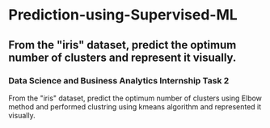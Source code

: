 # Prediction-using-Supervised-ML
## From the "iris" dataset, predict the optimum number of clusters and represent it visually.
### Data Science and Business Analytics Internship Task 2
From the "iris" dataset, predict the optimum number of clusters using Elbow method and performed clustring using kmeans algorithm and represented it visually.
